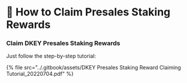 # 📱 How to Claim Presales Staking Rewards



### Claim DKEY Presales Staking Rewards

Just follow the step-by-step tutorial:

{% file src="../.gitbook/assets/DKEY Presales Staking Reward Claiming Tutorial_20220704.pdf" %}



